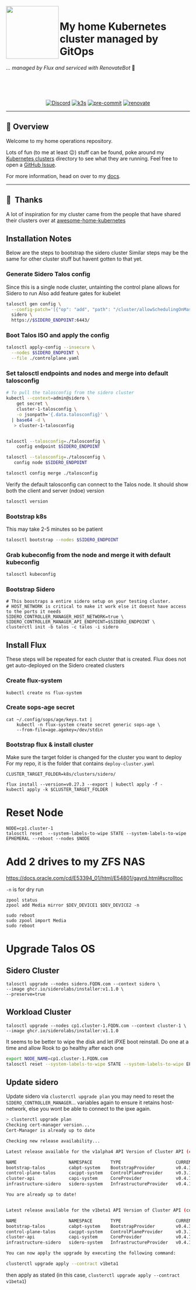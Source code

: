 <!-- markdownlint-disable MD041 -->
<img src="https://camo.githubusercontent.com/5b298bf6b0596795602bd771c5bddbb963e83e0f/68747470733a2f2f692e696d6775722e636f6d2f7031527a586a512e706e67" align="left" width="144px" height="144px"/>

# My home Kubernetes cluster managed by GitOps

_... managed by Flux and serviced with RenovateBot_ :robot:

<br/>
<br/>
<br/>

<div align="center">

[![Discord](https://img.shields.io/discord/673534664354430999?style=for-the-badge&label=discord&logo=discord&logoColor=white&color=teal)](https://discord.gg/sTMX7Vh)
[![k3s](https://img.shields.io/badge/k3s-v1.21.3-blue?style=for-the-badge&logo=kubernetes&logoColor=white)](https://k3s.io/)
[![pre-commit](https://img.shields.io/badge/pre--commit-enabled?logo=pre-commit&logoColor=white&style=for-the-badge&color=brightgreen)](https://github.com/pre-commit/pre-commit)
[![renovate](https://img.shields.io/badge/renovate-enabled?style=for-the-badge&logo=renovatebot&logoColor=white&color=brightgreen)](https://github.com/renovatebot/renovate)

</div>

---

## :wave: Overview

Welcome to my home operations repository.

Lots of fun (to me at least :wink:) stuff can be found, poke around my [Kubernetes clusters](./k8s/clusters/) directory to see what they are running. Feel free to open a [GitHub Issue](https://github.com/dcplaya/home-ops/issues/new).

For more information, head on over to my [docs](https://dcplaya.github.io/home-ops/).

---

## :handshake:&nbsp; Thanks

A lot of inspiration for my cluster came from the people that have shared their clusters over at [awesome-home-kubernetes](https://github.com/k8s-at-home/awesome-home-kubernetes)

## Installation Notes

Below are the steps to bootstrap the sidero cluster
Similar steps may be the same for other cluster stuff but havent gotten to that yet.

### Generate Sidero Talos config

Since this is a single node cluster, untainting the control plane allows for Sidero to run
Also add feature gates for kubelet

``` bash
talosctl gen config \
  --config-patch='[{"op": "add", "path": "/cluster/allowSchedulingOnMasters", "value": true},{"op": "add", "path": "/machine/kubelet/extraArgs", "value": { "feature-gates": "GracefulNodeShutdown=true,MixedProtocolLBService=true,EphemeralContainers=true" } }]' \
  sidero \
  https://$SIDERO_ENDPOINT:6443/
```

### Boot Talos ISO and apply the config

``` bash
talosctl apply-config --insecure \
  --nodes $SIDERO_ENDPOINT \
  --file ./controlplane.yaml
```

### Set talosctl endpoints and nodes and merge into default talosconfig

``` bash
# To pull the talosconfig from the sidero cluster
kubectl --context=admin@sidero \
    get secret \
    cluster-1-talosconfig \
    -o jsonpath='{.data.talosconfig}' \
  | base64 -d \
   > cluster-1-talosconfig


talosctl --talosconfig=./talosconfig \
    config endpoint $SIDERO_ENDPOINT

talosctl --talosconfig=./talosconfig \
   config node $SIDERO_ENDPOINT

talosctl config merge ./talosconfig
```

Verify the default talosconfig can connect to the Talos node. It should show both the client and server (ndoe) version
``` bash
talosctl version
```

### Bootstrap k8s
This may take 2-5 minutes so be patient

``` bash
talosctl bootstrap --nodes $SIDERO_ENDPOINT
```

### Grab kubeconfig from the node and merge it with default kubeconfig

``` bash
talosctl kubeconfig
```

### Bootstrap Sidero

```
# This boostraps a entire sidero setup on your testing cluster.
# HOST_NETWORK is critical to make it work else it doesnt have access to the ports it needs
SIDERO_CONTROLLER_MANAGER_HOST_NETWORK=true \
SIDERO_CONTROLLER_MANAGER_API_ENDPOINT=$SIDERO_ENDPOINT \
clusterctl init -b talos -c talos -i sidero
```

## Install Flux

These steps will be repeated for each cluster that is created.
Flux does not get auto-deployed on the Sidero created clusters

### Create flux-system

```
kubectl create ns flux-system
```


### Create sops-age secret
```
cat ~/.config/sops/age/keys.txt |
    kubectl -n flux-system create secret generic sops-age \
    --from-file=age.agekey=/dev/stdin
```


### Bootstrap flux & install cluster
Make sure the target folder is changed for the cluster you want to deploy
For my repo, it is the folder that contains `deploy-cluster.yaml`
```
CLUSTER_TARGET_FOLDER=k8s/clusters/sidero/

flux install --version=v0.27.3 --export | kubectl apply -f -
kubectl apply -k $CLUSTER_TARGET_FOLDER
```

# Reset Node

```
NODE=cp1.cluster-1
talosctl reset  --system-labels-to-wipe STATE --system-labels-to-wipe EPHEMERAL --reboot --nodes $NODE 
```


# Add 2 drives to my ZFS NAS

https://docs.oracle.com/cd/E53394_01/html/E54801/gayrd.html#scrolltoc

`-n` is for dry run

```
zpool status
zpool add Media mirror $DEV_DEVICE1 $DEV_DEVICE2 -n

sudo reboot
sudo zpool import Media
sudo reboot
```

# Upgrade Talos OS

## Sidero Cluster

```
talosctl upgrade --nodes sidero.FQDN.com --context sidero \
--image ghcr.io/siderolabs/installer:v1.1.0 \
--preserve=true
```
## Workload Cluster

```
talosctl upgrade --nodes cp1.cluster-1.FQDN.com --context cluster-1 \
--image ghcr.io/siderolabs/installer:v1.1.0
```

It seems to be better to wipe the disk and let iPXE boot reinstall.
Do one at a time and allow Rook to go healthy after each one
```bash
export NODE_NAME=cp1.cluster-1.FQDN.com
talosctl reset --system-labels-to-wipe STATE --system-labels-to-wipe EPHEMERAL -n $NODE_NAME
```

## Update sidero

Update sidero via `clusterctl upgrade plan` 
you may need to reset the `SIDERO_CONTROLLER_MANAGER`... variables again to ensure it retains host-network, else you wont be able to connect to the ipxe again.

```bash
> clusterctl upgrade plan
Checking cert-manager version...
Cert-Manager is already up to date

Checking new release availability...

Latest release available for the v1alpha4 API Version of Cluster API (contract):

NAME                    NAMESPACE       TYPE                     CURRENT VERSION   NEXT VERSION
bootstrap-talos         cabpt-system    BootstrapProvider        v0.4.3            Already up to date
control-plane-talos     cacppt-system   ControlPlaneProvider     v0.3.1            Already up to date
cluster-api             capi-system     CoreProvider             v0.4.7            Already up to date
infrastructure-sidero   sidero-system   InfrastructureProvider   v0.4.1            Already up to date

You are already up to date!


Latest release available for the v1beta1 API Version of Cluster API (contract):

NAME                    NAMESPACE       TYPE                     CURRENT VERSION   NEXT VERSION
bootstrap-talos         cabpt-system    BootstrapProvider        v0.4.3            v0.5.2
control-plane-talos     cacppt-system   ControlPlaneProvider     v0.3.1            v0.4.4
cluster-api             capi-system     CoreProvider             v0.4.7            v1.1.1
infrastructure-sidero   sidero-system   InfrastructureProvider   v0.4.1            v0.5.0

You can now apply the upgrade by executing the following command:

clusterctl upgrade apply --contract v1beta1
```

then apply as stated (in this case, `clusterctl upgrade apply --contract v1beta1`)